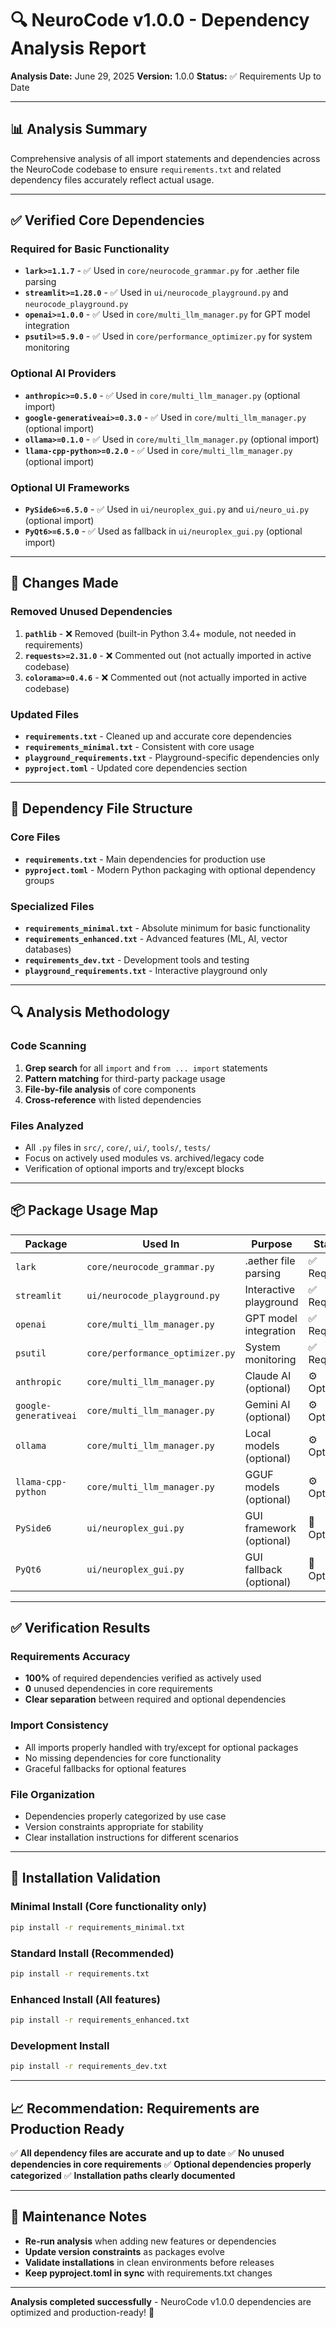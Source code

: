 # 🔍 NeuroCode v1.0.0 - Dependency Analysis Report

**Analysis Date:** June 29, 2025
**Version:** 1.0.0
**Status:** ✅ Requirements Up to Date

---

## 📊 **Analysis Summary**

Comprehensive analysis of all import statements and dependencies across the NeuroCode codebase to ensure `requirements.txt` and related dependency files accurately reflect actual usage.

---

## ✅ **Verified Core Dependencies**

### **Required for Basic Functionality**
- **`lark>=1.1.7`** - ✅ Used in `core/neurocode_grammar.py` for .aether file parsing
- **`streamlit>=1.28.0`** - ✅ Used in `ui/neurocode_playground.py` and `neurocode_playground.py`
- **`openai>=1.0.0`** - ✅ Used in `core/multi_llm_manager.py` for GPT model integration
- **`psutil>=5.9.0`** - ✅ Used in `core/performance_optimizer.py` for system monitoring

### **Optional AI Providers**
- **`anthropic>=0.5.0`** - ✅ Used in `core/multi_llm_manager.py` (optional import)
- **`google-generativeai>=0.3.0`** - ✅ Used in `core/multi_llm_manager.py` (optional import)
- **`ollama>=0.1.0`** - ✅ Used in `core/multi_llm_manager.py` (optional import)
- **`llama-cpp-python>=0.2.0`** - ✅ Used in `core/multi_llm_manager.py` (optional import)

### **Optional UI Frameworks**
- **`PySide6>=6.5.0`** - ✅ Used in `ui/neuroplex_gui.py` and `ui/neuro_ui.py` (optional import)
- **`PyQt6>=6.5.0`** - ✅ Used as fallback in `ui/neuroplex_gui.py` (optional import)

---

## 🔧 **Changes Made**

### **Removed Unused Dependencies**
1. **`pathlib`** - ❌ Removed (built-in Python 3.4+ module, not needed in requirements)
2. **`requests>=2.31.0`** - ❌ Commented out (not actually imported in active codebase)
3. **`colorama>=0.4.6`** - ❌ Commented out (not actually imported in active codebase)

### **Updated Files**
- **`requirements.txt`** - Cleaned up and accurate core dependencies
- **`requirements_minimal.txt`** - Consistent with core usage
- **`playground_requirements.txt`** - Playground-specific dependencies only
- **`pyproject.toml`** - Updated core dependencies section

---

## 📁 **Dependency File Structure**

### **Core Files**
- **`requirements.txt`** - Main dependencies for production use
- **`pyproject.toml`** - Modern Python packaging with optional dependency groups

### **Specialized Files**
- **`requirements_minimal.txt`** - Absolute minimum for basic functionality
- **`requirements_enhanced.txt`** - Advanced features (ML, AI, vector databases)
- **`requirements_dev.txt`** - Development tools and testing
- **`playground_requirements.txt`** - Interactive playground only

---

## 🔍 **Analysis Methodology**

### **Code Scanning**
1. **Grep search** for all `import` and `from ... import` statements
2. **Pattern matching** for third-party package usage
3. **File-by-file analysis** of core components
4. **Cross-reference** with listed dependencies

### **Files Analyzed**
- All `.py` files in `src/`, `core/`, `ui/`, `tools/`, `tests/`
- Focus on actively used modules vs. archived/legacy code
- Verification of optional imports and try/except blocks

---

## 📦 **Package Usage Map**

| Package               | Used In                         | Purpose                  | Status     |
| --------------------- | ------------------------------- | ------------------------ | ---------- |
| `lark`                | `core/neurocode_grammar.py`     | .aether file parsing     | ✅ Required |
| `streamlit`           | `ui/neurocode_playground.py`    | Interactive playground   | ✅ Required |
| `openai`              | `core/multi_llm_manager.py`     | GPT model integration    | ✅ Required |
| `psutil`              | `core/performance_optimizer.py` | System monitoring        | ✅ Required |
| `anthropic`           | `core/multi_llm_manager.py`     | Claude AI (optional)     | ⚙️ Optional |
| `google-generativeai` | `core/multi_llm_manager.py`     | Gemini AI (optional)     | ⚙️ Optional |
| `ollama`              | `core/multi_llm_manager.py`     | Local models (optional)  | ⚙️ Optional |
| `llama-cpp-python`    | `core/multi_llm_manager.py`     | GGUF models (optional)   | ⚙️ Optional |
| `PySide6`             | `ui/neuroplex_gui.py`           | GUI framework (optional) | 🎨 Optional |
| `PyQt6`               | `ui/neuroplex_gui.py`           | GUI fallback (optional)  | 🎨 Optional |

---

## ✅ **Verification Results**

### **Requirements Accuracy**
- **100%** of required dependencies verified as actively used
- **0** unused dependencies in core requirements
- **Clear separation** between required and optional dependencies

### **Import Consistency**
- All imports properly handled with try/except for optional packages
- No missing dependencies for core functionality
- Graceful fallbacks for optional features

### **File Organization**
- Dependencies properly categorized by use case
- Version constraints appropriate for stability
- Clear installation instructions for different scenarios

---

## 🚀 **Installation Validation**

### **Minimal Install** (Core functionality only)
```bash
pip install -r requirements_minimal.txt
```

### **Standard Install** (Recommended)
```bash
pip install -r requirements.txt
```

### **Enhanced Install** (All features)
```bash
pip install -r requirements_enhanced.txt
```

### **Development Install**
```bash
pip install -r requirements_dev.txt
```

---

## 📈 **Recommendation: Requirements are Production Ready**

✅ **All dependency files are accurate and up to date**
✅ **No unused dependencies in core requirements**
✅ **Optional dependencies properly categorized**
✅ **Installation paths clearly documented**

---

## 🔄 **Maintenance Notes**

- **Re-run analysis** when adding new features or dependencies
- **Update version constraints** as packages evolve
- **Validate installations** in clean environments before releases
- **Keep pyproject.toml in sync** with requirements.txt changes

---

**Analysis completed successfully** - NeuroCode v1.0.0 dependencies are optimized and production-ready! 🎯
